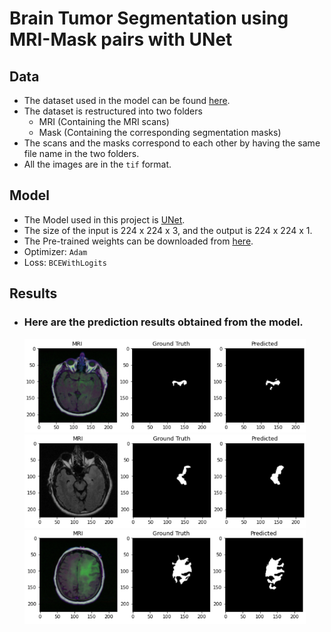 # Brain Tumor Segmentation using MRI-Mask pairs with UNet


## Data

-  The dataset used in the model can be found [here](https://www.kaggle.com/datasets/mateuszbuda/lgg-mri-segmentation).
-  The dataset is restructured into two folders
    - MRI (Containing the MRI scans)
    - Mask (Containing the corresponding segmentation masks)
-  The scans and the masks correspond to each other by having the same file name in the two folders.
- All the images are in the `tif` format.

## Model
- The Model used in this project is [UNet](https://arxiv.org/abs/1505.04597).
-  The size of the input is 224 x 224 x 3, and the output is 224 x 224 x 1.
- The Pre-trained weights can be downloaded from [here](https://drive.google.com/drive/folders/1tM1LiTmOOMvsl6cCMf8HJmCpp1aL-p_l?usp=sharing).
- Optimizer: `Adam`
- Loss: `BCEWithLogits`

## Results

- ### Here are the prediction results obtained from the model.

    <img src="results/R1.png" alt="Result 1" style="height: 150px;width:450px;"/>
    <img src="results/R2.png" alt="Result 2" style="height: 150px;width:450px;"/>
    <img src="results/R3.png" alt="Result 3" style="height: 150px;width:450px;"/>